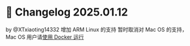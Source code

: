 # 🌈 Changelog 2025.01.12
by @XTxiaoting14332
增加 ARM Linux 的支持
暂时取消对 Mac OS 的支持，Mac OS 用户请[使用 Docker 运行](https://github.com/NonebotGUI/nonebot-webui-docker)

